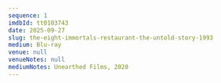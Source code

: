 ```yaml
---
sequence: 1
imdbId: tt0103743
date: 2025-09-27
slug: the-eight-immortals-restaurant-the-untold-story-1993
medium: Blu-ray
venue: null
venueNotes: null
mediumNotes: Unearthed Films, 2020
---
```


